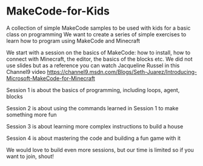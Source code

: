 # MakeCode-for-Kids
A collection of simple MakeCode samples to be used with kids for a basic class on programming
We want to create a series of simple exercises to learn how to program using MakeCode and Minecraft

We start with a session on the basics of MakeCode: how to install, how to connect with Minecraft, the editor, the basics of the blocks etc. We did not use slides but as a reference you can watch Jacqueline Russel in this Channel9 video https://channel9.msdn.com/Blogs/Seth-Juarez/Introducing-Microsoft-MakeCode-for-Minecraft

Session 1 is about the basics of programming, including loops, agent, blocks

Session 2 is about using the commands learned in Session 1 to make something more fun

Session 3 is about learning more complex instructions to build a house

Session 4 is about mastering the code and building a fun game with it

We would love to build even more sessions, but our time is limited so if you want to join, shout!
